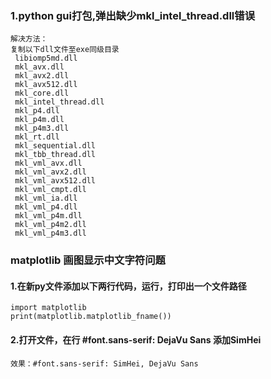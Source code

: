 ### 1.python gui打包,弹出缺少mkl_intel_thread.dll错误
    解决方法：
    复制以下dll文件至exe同级目录
     libiomp5md.dll
     mkl_avx.dll
     mkl_avx2.dll
     mkl_avx512.dll
     mkl_core.dll
     mkl_intel_thread.dll
     mkl_p4.dll
     mkl_p4m.dll
     mkl_p4m3.dll
     mkl_rt.dll
     mkl_sequential.dll
     mkl_tbb_thread.dll
     mkl_vml_avx.dll
     mkl_vml_avx2.dll
     mkl_vml_avx512.dll
     mkl_vml_cmpt.dll
     mkl_vml_ia.dll
     mkl_vml_p4.dll
     mkl_vml_p4m.dll
     mkl_vml_p4m2.dll
     mkl_vml_p4m3.dll

### matplotlib 画图显示中文字符问题
#### 1.在新py文件添加以下两行代码，运行，打印出一个文件路径
    import matplotlib
    print(matplotlib.matplotlib_fname())
#### 2.打开文件，在行 #font.sans-serif: DejaVu Sans 添加SimHei
    效果：#font.sans-serif: SimHei, DejaVu Sans
